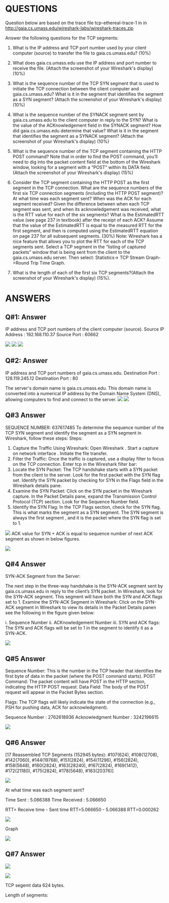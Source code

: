 # QUESTIONS
Question below are based on the trace file tcp-ethereal-trace-1 in in http://gaia.cs.umass.edu/wireshark-labs/wireshark-traces.zip

Answer the following questions for the TCP segments:

1. What is the IP address and TCP port number used by your client computer (source) to transfer the file to gaia.cs.umass.edu? (10%)

2. What does gaia.cs.umass.edu use the IP address and port number to receive the file. (Attach the screenshot of your Wireshark's display) (10%)

3. What is the sequence number of the TCP SYN segment that is used to initiate the TCP connection between the client computer and gaia.cs.umass.edu?
   What is it in the segment that identifies the segment as a SYN segment? (Attach the screenshot of your Wireshark's display) (10%)

4. What is the sequence number of the SYNACK segment sent by gaia.cs.umass.edu to the client computer in reply to the SYN?
   What is the value of the ACKnowledgement field in the SYNACK segment? How did gaia.cs.umass.edu determine that value? 
   What is it in the segment that identifies the segment as a SYNACK segment? (Attach the screenshot of your Wireshark's display) (10%)

5. What is the sequence number of the TCP segment containing the HTTP POST command? Note that in order to find the POST command,
   you’ll need to dig into the packet content field at the bottom of the Wireshark window, looking for a segment with a “POST” 
   within its DATA field.(Attach the screenshot of your Wireshark's display) (15%)

6. Consider the TCP segment containing the HTTP POST as the first segment in the TCP connection.
   What are the sequence numbers of the first six TCP connection segments (including the HTTP POST segment)? 
   At what time was each segment sent? When was the ACK for each segment received? Given the difference between when each TCP segment was sent, 
   and when its acknowledgement was received, what is the RTT value for each of the six segments? What is the EstimatedRTT value 
   (see page 237 in textbook) after the receipt of each ACK? Assume that the value of the EstimatedRTT is equal to the measured RTT 
   for the first segment, and then is computed using the EstimatedRTT equation on page 237 for all subsequent segments. (30%) 
   Note: Wireshark has a nice feature that allows you to plot the RTT for each of the TCP segments sent. Select a TCP segment in the
   “listing of captured packets” window that is being sent from the client to the gaia.cs.umass.edu server. Then select: Statistics->
   TCP Stream Graph->Round Trip Time Graph.

7. What is the length of each of the first six TCP segments?(Attach the screenshot of your Wireshark's display) (15%).

# ANSWERS

## Q#1: Answer

IP address and TCP port numbers of the client computer (source).
Source IP Address          : 192.168.110.37
Source Port                     : 60662

![](https://github.com/bilal0198/UAS/blob/290215439d31277060adc1130dae820ac64721f9/README/Picture1.png)
![](https://github.com/bilal0198/UAS/blob/64fd6ad1a598a173a5439cf53ad977bdeaa6a603/README/Picture2.png)
![](https://github.com/bilal0198/UAS/blob/d08cb4c6034cb3a7c65c6b6368e2abfc554b5c0a/README/Picture3.png)

## Q#2: Answer

IP address and TCP port numbers of  gaia.cs.umass.edu.
Destination Port         : 128.119.245.12
Destination Port         : 80

The server's domain name is gaia.cs.umass.edu. This domain name is converted into a numerical IP address by the Domain Name System (DNS), allowing computers to find and connect to the server.
![](https://github.com/bilal0198/UAS/blob/520259bad89a328d2836e06d6ad6ac104176f302/README/Picture4.png)
![](https://github.com/bilal0198/UAS/blob/6f4011c447824e004c62de7f3e811a400ad4068e/README/Picture5.png)

## Q#3 Answer

SEQUENCE NUMBER: 637617485
      To determine the sequence number of the TCP SYN segment and identify the segment as a SYN segment in Wireshark, follow these steps:
      Steps:
1.	Capture the Traffic Using Wireshark:
Open Wireshark .
Start a capture on network interface .
Initiate the file transfer.
2.	Filter the Traffic:
Once the traffic is captured, use a display filter to focus on the TCP connection. Enter tcp in the Wireshark filter bar:
3.	Locate the SYN Packet:
The TCP handshake starts with a SYN packet from the client to the   server. Look for the first packet with the SYN flag set.
Identify the SYN packet by checking for SYN in the Flags field in the Wireshark details pane.
4.	Examine the SYN Packet:
			Click on the SYN packet in the Wireshark capture.
In the Packet Details pane, expand the Transmission Control Protocol   (TCP) section.
			Look for the Sequence Number field. 
5.	Identify the SYN Flag:
In the TCP Flags section, check for the SYN flag. This is what marks the segment as a SYN segment.
The SYN segment is always the first segment , and it is the packet where the SYN flag is set to 1.

![](https://github.com/bilal0198/UAS/blob/49e6eba0819c20524fa08240a8e20497bd67aa7c/README/Picture6.png)
ACK value for SYN + ACK is equal to sequence number of next ACK segment as shown in below figures.

![](https://github.com/bilal0198/UAS/blob/d68b1c400ed5978c66945c49d66d433872ad0daf/README/Picture7.png)

## Q#4 Answer

SYN-ACK Segment from the Server:

The next step in the three-way handshake is the SYN-ACK segment sent by gaia.cs.umass.edu in reply to the client’s SYN packet.
In Wireshark, look for the SYN-ACK segment. This segment will have both the SYN and ACK flags set to 1.
	Examine the SYN-ACK Segment in Wireshark:
Click on the SYN-ACK segment in Wireshark to view its details in the Packet   Details panen see the following in the figure given below:

i.	Sequence Number
ii.	ACKnowledgement Number
iii.	SYN and ACK flags: The SYN and ACK flags will be set to 1 in the segment to identify it as a SYN-ACK.

![](https://github.com/bilal0198/UAS/blob/e5e1ca07daa3d5cddf060de7c2b75b83a6db250c/README/Picture8.png)

## Q#5 Answer

Sequence Number: This is the number in the TCP header that identifies the first byte of data in the packet (where the POST command starts).
POST Command: The packet content will have POST in the HTTP section, indicating the HTTP POST request.
Data Field: The body of the POST request will appear in the Packet Bytes section.

Flags: The TCP flags will likely indicate the state of the connection (e.g., PSH for pushing data, ACK for acknowledgment).

Sequence Number              :  2762618936 
Acknowledgment Number :  3242196615

![](README/Picture9.png)




## Q#6 Answer

[17 Reassembled TCP Segments (152945 bytes): #107(624), #108(12708), #142(7060), #144(19768), #151(2824), 
#154(11296), #156(2824), #158(5648), #160(2824), #163(28240), #167(2824), #169(1412), #172(21180), #175(2824), #178(5648), #183(20376)]


![](https://github.com/bilal0198/UAS/blob/87918b989206fb86856fa4803d1562e3799babf6/README/Picture10.png)

At what time was each segment sent?

Time Sent         : 5.066388
Time Received : 5.066650

RTT= Receive time  -    Sent time
RTT=5.066650         -   5.066388
RTT=0.000262

![](https://github.com/bilal0198/UAS/blob/95f79c1eafe9f0e98f9bb51a3a79ba33c6fde886/README/Picture11.png)

Graph

![](https://github.com/bilal0198/UAS/blob/bfa8173a611178213dc222d58cde728007cfc19f/README/Picture13.png)

## Q#7 Answer

![](https://github.com/bilal0198/UAS/blob/ad1f140989095a58fbc434c14214d2048c0fab3f/README/Picture14.png)

![](https://github.com/bilal0198/UAS/blob/17523f18e8e629823ba429ffe9545af868756e5f/README/Picture15.png)

TCP segemt data 624 bytes.

Length of segments:



